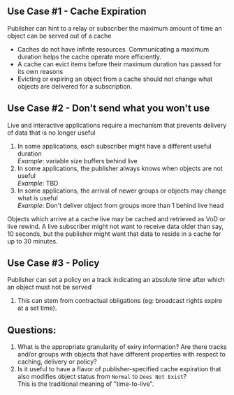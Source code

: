 ## Use Case #1 - Cache Expiration
Publisher can hint to a relay or subscriber the maximum amount of time an object can be served out of a cache

* Caches do not have infinte resources.  Communicating a maximum duration helps the cache operate more efficiently.
* A cache can evict items before their maximum duration has passed for its own reasons
* Evicting or expiring an object from a cache should not change what objects are delivered for a subscription.

## Use Case #2 - Don't send what you won't use
Live and interactive applications require a mechanism that prevents delivery of data that is no longer useful

  1. In some applications, each subscriber might have a different useful duration<br>
    _Example_: variable size buffers behind live
  2. In some applications, the publisher always knows when objects are not useful<br>
    _Example_: TBD
  3. In some applications, the arrival of newer groups or objects may change what is useful<br>
    _Example_: Don't deliver object from groups more than 1 behind live head

Objects which arrive at a cache live may be cached and retrieved as VoD or live rewind.  A live subscriber might not
want to receive data older than say, 10 seconds, but the publisher might want that data to reside in a cache for up to 30 
minutes.
     
## Use Case #3 - Policy
Publisher can set a policy on a track indicating an absolute time after which an object must not be served

  1. This can stem from contractual obligations (eg: broadcast rights expire at a set time).

## Questions:

1. What is the appropriate granularity of exiry information?  Are there tracks and/or groups with objects that have different
   properties with respect to caching, delivery or policy?
2. Is it useful to have a flavor of publisher-specified cache expiration that also modifies object status from `Normal` to `Does Not Exist`?<br>
   This is the traditional meaning of "time-to-live".
